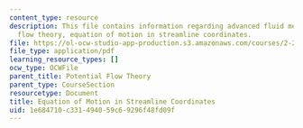 ```yaml
---
content_type: resource
description: This file contains information regarding advanced fluid mechanics, potential
  flow theory, equation of motion in streamline coordinates.
file: https://ol-ocw-studio-app-production.s3.amazonaws.com/courses/2-25-advanced-fluid-mechanics-fall-2013/1e684710c331494059c69296f48fd09f_MIT2_25F13_EquationMotion.pdf
file_type: application/pdf
learning_resource_types: []
ocw_type: OCWFile
parent_title: Potential Flow Theory
parent_type: CourseSection
resourcetype: Document
title: Equation of Motion in Streamline Coordinates
uid: 1e684710-c331-4940-59c6-9296f48fd09f
---
```

